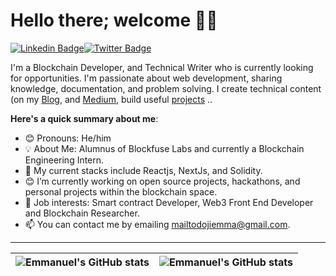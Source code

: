 # Hello there; welcome 👋🏾

[![Linkedin Badge](https://img.shields.io/badge/-Emmanuel%20Doji-blue?style=for-the-badge&logo=Linkedin&logoColor=white&link=https://www.linkedin.com/in/emmanuel-doji/)](https://www.linkedin.com/in/emmanuel-doji/)[![Twitter Badge](https://img.shields.io/badge/-@emmanueldoji-1ca0f1?style=for-the-badge&logo=twitter&logoColor=white&link=https://twitter.com/emmanueldoji)](https://twitter.com/emmanueldoji)

I'm a Blockchain Developer, and Technical Writer who is currently looking for opportunities. I'm passionate about web development, sharing knowledge, documentation, and problem solving. I create technical content (on my [Blog](https://emmanueldoji.hashnode.dev/), and [Medium](https://medium.com/@dojiemma), build useful [projects](https://github.com/web3normad) ..

**Here's a quick summary about me**:

- 😊 Pronouns: He/him
- 💡 About Me: Alumnus of Blockfuse Labs and currently a Blockchain Engineering Intern.
- 🌱 My current stacks include Reactjs, NextJs, and Solidity.
- 😊 I’m currently working on open source projects, hackathons, and personal projects within the blockchain space.
- 💼 Job interests: Smart contract Developer, Web3 Front End Developer and Blockchain Researcher.
- 📫 You can contact me by emailing mailtodojiemma@gmail.com.

---

| <img align="center" src="https://github-readme-stats.vercel.app/api?username=web3normad&show_icons=true&include_all_commits=true&hide_border=true" alt="Emmanuel's GitHub stats" /> | <img align="center" src="https://github-readme-stats.vercel.app/api/top-langs/?username=web3normad&langs_count=8&layout=compact&hide_border=true" alt="Emmanuel's GitHub stats" /> |
| ------------- | ------------- |
